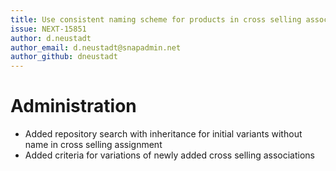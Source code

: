 ```yaml
---
title: Use consistent naming scheme for products in cross selling association
issue: NEXT-15851
author: d.neustadt
author_email: d.neustadt@snapadmin.net 
author_github: dneustadt
---
```

# Administration
* Added repository search with inheritance for initial variants without name in cross selling assignment
* Added criteria for variations of newly added cross selling associations
